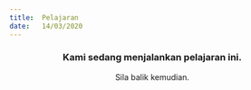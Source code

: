 ```yaml
---
title:  Pelajaran
date:   14/03/2020
---
```


### <center>Kami sedang menjalankan pelajaran ini.</center>
<center>Sila balik kemudian.</center>